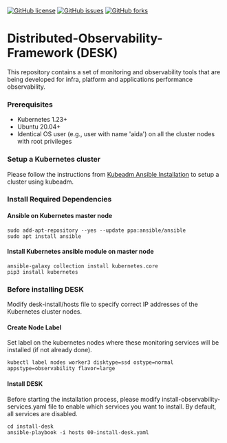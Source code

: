[![GitHub license](https://img.shields.io/github/license/smartx-usman/Distributed-Observability-Framework?logoColor=lightgrey&style=plastic)](https://github.com/smartx-usman/Distributed-Observability-Framework/blob/main/LICENSE)
[![GitHub issues](https://img.shields.io/github/issues/smartx-usman/Distributed-Observability-Framework?style=plastic)](https://github.com/smartx-usman/Distributed-Observability-Framework/issues)
[![GitHub forks](https://img.shields.io/github/forks/smartx-usman/Distributed-Observability-Framework?style=plastic)](https://github.com/smartx-usman/Distributed-Observability-Framework/network)

# Distributed-Observability-Framework (DESK)
This repository contains a set of monitoring and observability tools that are being developed for infra, platform and applications performance observability.

### Prerequisites
- Kubernetes 1.23+
- Ubuntu 20.04+
- Identical OS user (e.g., user with name 'aida') on all the cluster nodes with root privileges

### Setup a Kubernetes cluster
Please follow the instructions from [Kubeadm Ansible Installation](kubernetes/README.md) to setup a cluster using kubeadm.


### Install Required Dependencies
#### Ansible on Kubernetes master node
```shell
sudo add-apt-repository --yes --update ppa:ansible/ansible
sudo apt install ansible
```

#### Install Kubernetes ansible module on master node
```shell
ansible-galaxy collection install kubernetes.core
pip3 install kubernetes
```

### Before installing DESK
Modify desk-install/hosts file to specify correct IP addresses of the Kubernetes cluster nodes.

#### Create Node Label
Set label on the kubernetes nodes where these monitoring services will be installed (if not already done).
```shell
kubectl label nodes worker3 disktype=ssd ostype=normal appstype=observability flavor=large
```

#### Install DESK
Before starting the installation process, please modify install-observability-services.yaml file to enable which services you want to install. By default, all services are disabled.
```shell
cd install-desk
ansible-playbook -i hosts 00-install-desk.yaml 
```